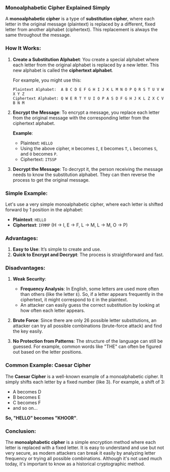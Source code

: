 ### **Monoalphabetic Cipher Explained Simply**

A **monoalphabetic cipher** is a type of **substitution cipher**, where each letter in the original message (plaintext) is replaced by a different, fixed letter from another alphabet (ciphertext). This replacement is always the same throughout the message.

### **How It Works**:

1. **Create a Substitution Alphabet**: You create a special alphabet where each letter from the original alphabet is replaced by a new letter. This new alphabet is called the **ciphertext alphabet**.

   For example, you might use this:

   ```
   Plaintext Alphabet:  A B C D E F G H I J K L M N O P Q R S T U V W X Y Z
   Ciphertext Alphabet: Q W E R T Y U I O P A S D F G H J K L Z X C V B N M
   ```

2. **Encrypt the Message**: To encrypt a message, you replace each letter from the original message with the corresponding letter from the ciphertext alphabet.

   **Example**:

   * Plaintext: `HELLO`
   * Using the above cipher, `H` becomes `I`, `E` becomes `T`, `L` becomes `S`, and `O` becomes `P`.
   * Ciphertext: `ITSSP`

3. **Decrypt the Message**: To decrypt it, the person receiving the message needs to know the substitution alphabet. They can then reverse the process to get the original message.

### **Simple Example**:

Let's use a very simple monoalphabetic cipher, where each letter is shifted forward by 1 position in the alphabet:

* **Plaintext**: `HELLO`
* **Ciphertext**: `IFMMP` (H -> I, E -> F, L -> M, L -> M, O -> P)

### **Advantages**:

1. **Easy to Use**: It’s simple to create and use.
2. **Quick to Encrypt and Decrypt**: The process is straightforward and fast.

### **Disadvantages**:

1. **Weak Security**:

   * **Frequency Analysis**: In English, some letters are used more often than others (like the letter `E`). So, if a letter appears frequently in the ciphertext, it might correspond to `E` in the plaintext.
   * An attacker can easily guess the correct substitution by looking at how often each letter appears.

2. **Brute Force**: Since there are only 26 possible letter substitutions, an attacker can try all possible combinations (brute-force attack) and find the key easily.

3. **No Protection from Patterns**: The structure of the language can still be guessed. For example, common words like "THE" can often be figured out based on the letter positions.

### **Common Example: Caesar Cipher**

The **Caesar Cipher** is a well-known example of a monoalphabetic cipher. It simply shifts each letter by a fixed number (like 3). For example, a shift of 3:

* A becomes D
* B becomes E
* C becomes F
* and so on...

**So, "HELLO" becomes "KHOOR"**.

### **Conclusion**:

The **monoalphabetic cipher** is a simple encryption method where each letter is replaced with a fixed letter. It is easy to understand and use but not very secure, as modern attackers can break it easily by analyzing letter frequency or trying all possible combinations. Although it's not used much today, it's important to know as a historical cryptographic method.
